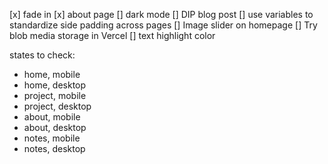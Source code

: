 [x] fade in
[x] about page
[] dark mode
[] DIP blog post
[] use variables to standardize side padding across pages 
[] Image slider on homepage
[] Try blob media storage in Vercel
[] text highlight color

states to check:
- home, mobile
- home, desktop
- project, mobile
- project, desktop
- about, mobile
- about, desktop
- notes, mobile
- notes, desktop